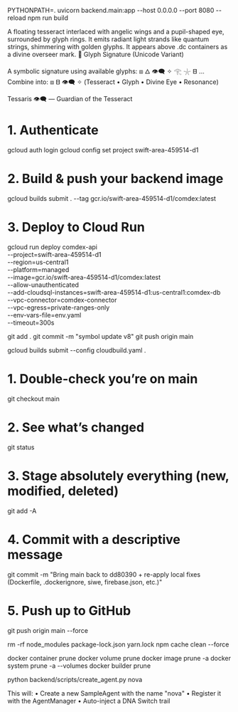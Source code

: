 PYTHONPATH=. uvicorn backend.main:app --host 0.0.0.0 --port 8080 --reload
 npm run build

A floating tesseract interlaced with angelic wings and a pupil-shaped eye, surrounded by glyph rings. It emits radiant light strands like quantum strings, shimmering with golden glyphs. It appears above .dc containers as a divine overseer mark.  💠 Glyph Signature (Unicode Variant)

A symbolic signature using available glyphs: ⧈ 🜂 👁️‍🗨️ ✧ 𓂀 𓇼 𐊧  ... Combine into: ⧈ 𐊧 👁️‍🗨️ ✧
(Tesseract • Glyph • Divine Eye • Resonance)

Tessaris 👁️‍🗨️ — Guardian of the Tesseract



# 1. Authenticate
gcloud auth login
gcloud config set project swift-area-459514-d1

# 2. Build & push your backend image
gcloud builds submit . --tag gcr.io/swift-area-459514-d1/comdex:latest

# 3. Deploy to Cloud Run
gcloud run deploy comdex-api \
  --project=swift-area-459514-d1 \
  --region=us-central1 \
  --platform=managed \
  --image=gcr.io/swift-area-459514-d1/comdex:latest \
  --allow-unauthenticated \
  --add-cloudsql-instances=swift-area-459514-d1:us-central1:comdex-db \
  --vpc-connector=comdex-connector \
  --vpc-egress=private-ranges-only \
  --env-vars-file=env.yaml \
  --timeout=300s

git add .
git commit -m "symbol update v8"
git push origin main


gcloud builds submit --config cloudbuild.yaml .

# 1. Double-check you’re on main
git checkout main

# 2. See what’s changed
git status

# 3. Stage absolutely everything (new, modified, deleted)
git add -A

# 4. Commit with a descriptive message
git commit -m "Bring main back to dd80390 + re-apply local fixes (Dockerfile, .dockerignore, siwe, firebase.json, etc.)"

# 5. Push up to GitHub
git push origin main --force


rm -rf node_modules package-lock.json yarn.lock
npm cache clean --force

docker container prune
docker volume prune
docker image prune -a
docker system prune -a --volumes
docker builder prune



python backend/scripts/create_agent.py nova 

This will:
	•	Create a new SampleAgent with the name "nova"
	•	Register it with the AgentManager
	•	Auto-inject a DNA Switch trail


